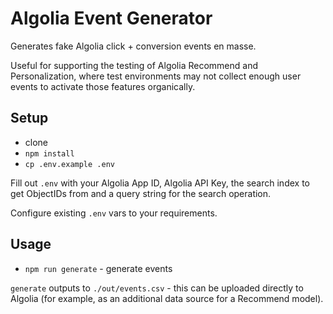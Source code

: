 # Algolia Event Generator

Generates fake Algolia click + conversion events en masse.

Useful for supporting the testing of Algolia Recommend and Personalization, where test environments may not collect enough user events to activate those features organically.

## Setup

- clone
- `npm install`
- `cp .env.example .env`

Fill out `.env` with your Algolia App ID, Algolia API Key, the search index to get ObjectIDs from and a query string for the search operation.

Configure existing `.env` vars to your requirements.

## Usage

- `npm run generate` - generate events

`generate` outputs to `./out/events.csv` - this can be uploaded directly to Algolia (for example, as an additional data source for a Recommend model).